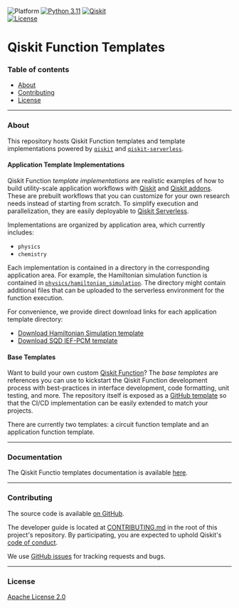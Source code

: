 ![Platform](https://img.shields.io/badge/%F0%9F%92%BB%20Platform-Linux%20%7C%20macOS-informational)
[![Python 3.11](https://img.shields.io/badge/Python-3.11-blue?logo=python&logoColor=white)](https://www.python.org/)
[![Qiskit](https://img.shields.io/badge/Qiskit-%E2%89%A5%202.0%20-%20%236133BD?logo=Qiskit)](https://github.com/Qiskit/qiskit)
<br />
[![License](https://img.shields.io/github/license/Qiskit/qiskit-addon-aqc-tensor?label=License)](LICENSE.txt)

# Qiskit Function Templates

### Table of contents

* [About](#about)
* [Contributing](#contributing)
* [License](#license)

----------------------------------------------------------------------------------------------------

### About

This repository hosts Qiskit Function templates and template implementations powered by [`qiskit`](https://github.com/Qiskit/qiskit) and [`qiskit-serverless`](https://github.com/Qiskit/qiskit-serverless).

#### Application Template Implementations

Qiskit Function *template implementations* are realistic examples of how to build utility-scale application workflows with [Qiskit](https://docs.quantum.ibm.com/guides) and [Qiskit addons](https://docs.quantum.ibm.com/guides/addons). These are prebuilt workflows that you can customize for your own research needs instead of starting from scratch. To simplify execution and parallelization, they are easily deployable to [Qiskit Serverless](https://docs.quantum.ibm.com/guides/serverless).

Implementations are organized by application area, which currently includes:

- `physics`
- `chemistry`

Each implementation is contained in a directory in the corresponding application area. For example, the Hamiltonian simulation function is contained in [`physics/hamiltonian_simulation`](https://github.com/qiskit-community/qiskit-function-templates/blob/main/physics/hamiltonian_simulation). The directory might contain additional files that can be uploaded to the serverless environment for the function execution.

For convenience, we provide direct download links for each application template directory:

- [Download Hamiltonian Simulation template](https://ibm.biz/ham-sim-template)
- [Download SQD IEF-PCM template](https://ibm.biz/sqd-pcm-template)

#### Base Templates

Want to build your own custom [Qiskit Function](https://docs.quantum.ibm.com/guides/functions)? The *base templates* are references you can use to kickstart the Qiskit Function development process with best-practices in interface development, code formatting, unit testing, and more. The repository itself is exposed as a [GitHub template](https://docs.github.com/en/repositories/creating-and-managing-repositories/creating-a-template-repository) so that the CI/CD implementation can be easily extended to match your projects.

There are currently two templates: a circuit function template and an application function template.

<!-- <img src="tools/image.png" alt="image" width="500"/> -->

----------------------------------------------------------------------------------------------------

### Documentation

The Qiskit Functio templates documentation is available [here](https://quantum.cloud.ibm.com/docs/en/guides/qiskit-function-templates).

----------------------------------------------------------------------------------------------------

### Contributing

The source code is available [on GitHub](https://github.com/Qiskit/qiskit-function-templates).

The developer guide is located at [CONTRIBUTING.md](https://github.com/Qiskit/qiskit-function-templates/blob/main/CONTRIBUTING.md)
in the root of this project's repository.
By participating, you are expected to uphold Qiskit's [code of conduct](https://github.com/Qiskit/qiskit/blob/main/CODE_OF_CONDUCT.md).

We use [GitHub issues](https://github.com/Qiskit/qiskit-function-templates/issues/new/choose) for tracking requests and bugs.

----------------------------------------------------------------------------------------------------

### License

[Apache License 2.0](LICENSE.txt)
